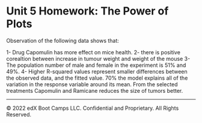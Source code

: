 # Unit 5 Homework: The Power of Plots
Observation of the following data shows that:


1- Drug Capomulin has more effect on mice health.
2- there is positive corealtion between increase in tumour weight and weight of the mouse
3- The population number of male and female in the experiment is 51% and 49%. 
4- Higher R-squared values represent smaller differences between the observed data, and the fitted value. 70% the model explains all of the variation in the response variable around its mean.
From the selected treatments Capomulin and Ramicane reduces the size of tumors better.


---

© 2022 edX Boot Camps LLC. Confidential and Proprietary. All Rights Reserved.
